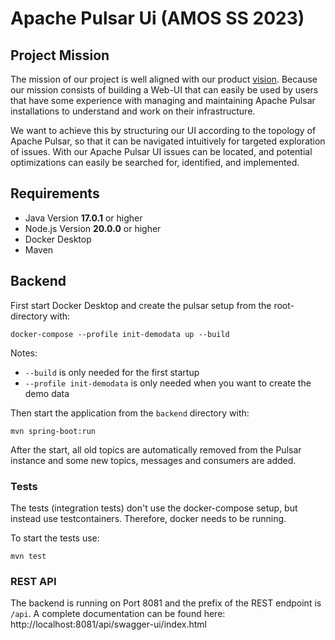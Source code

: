 # Apache Pulsar Ui (AMOS SS 2023)

## Project Mission

The mission of our project is well aligned with our product [vision](https://docs.google.com/spreadsheets/d/1I5EbfJtnI81RnwBSzQUbqHXc9BeGBDle5ZD8TFL68DY/). Because our mission consists of building a Web-UI that can easily be used by users that have some experience with managing and maintaining Apache Pulsar installations to understand and work on their infrastructure.

We want to achieve this by structuring our UI according to the topology of Apache Pulsar, so that it can be navigated intuitively for targeted exploration of issues. With our Apache Pulsar UI issues can be located, and potential optimizations can easily be searched for, identified, and implemented.

## Requirements 

* Java Version **17.0.1** or higher 
* Node.js Version **20.0.0** or higher
* Docker Desktop
* Maven

## Backend

First start Docker Desktop and create the pulsar setup from the root-directory with:

```docker-compose --profile init-demodata up --build```

Notes: 
* `--build` is only needed for the first startup
* `--profile init-demodata` is only needed when you want to create the demo data 

Then start the application from the `backend` directory with:

```mvn spring-boot:run```

After the start, all old topics are automatically removed from the Pulsar instance and some new topics, messages and
consumers are added.

### Tests

The tests (integration tests) don't use the docker-compose setup,
but instead use testcontainers. Therefore, docker needs to be running.

To start the tests use:

```mvn test```

### REST API

The backend is running on Port 8081 and the prefix of the REST endpoint is `/api`. A complete documentation can
be found here:
http://localhost:8081/api/swagger-ui/index.html
